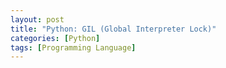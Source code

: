 ```yaml
---
layout: post
title: "Python: GIL (Global Interpreter Lock)"
categories: [Python]
tags: [Programming Language]
---
```

